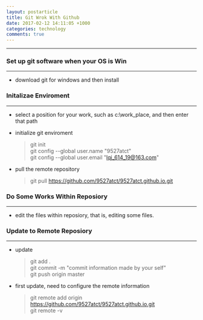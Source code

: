 ```yaml
---
layout: postarticle
title: Git Wrok With Github
date: 2017-02-12 14:11:05 +1000
categories: technology
comments: true
---
```


----------

### Set up git software when your OS is Win ###
-----------------
+ download git for windows and then install

### Initalizae Enviroment ###
-----------------------------

+ select a position for your work, such as c:\\work_place, and then enter that path

+ initialize git enviroment  
    > git init  
    > git config --global user.name "9527atct"  
    > git config --global user.email "lqj_614_19@163.com"  

+ pull the remote repository  
    > git pull https://github.com/9527atct/9527atct.github.io.git

### Do Some Works Within Reposiory ###
--------------------------------------
+ edit the files within reposiory, that is, editing some files.

### Update to Remote Reposiory ###
----------------------------------
+ update  
    > git add .  
    > git commit -m "commit information made by your self"  
    > git push origin master  

+ first update, need to configure the remote information  
    > git remote add origin https://github.com/9527atct/9527atct.github.io.git   
    > git remote -v